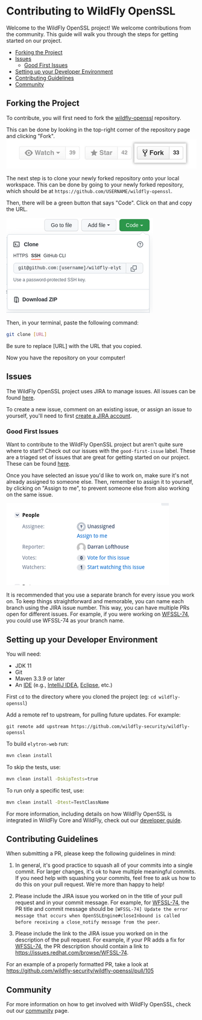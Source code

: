 Contributing to WildFly OpenSSL
==================================

Welcome to the WildFly OpenSSL project! We welcome contributions from the community. This guide will walk you through the steps for getting started on our project.

- [Forking the Project](#forking-the-project)
- [Issues](#issues)
  * [Good First Issues](#good-first-issues)
- [Setting up your Developer Environment](#setting-up-your-developer-environment)
- [Contributing Guidelines](#contributing-guidelines)
- [Community](#community)


## Forking the Project 
To contribute, you will first need to fork the [wildfly-openssl](https://github.com/wildfly-security/wildfly-openssl) repository. 

This can be done by looking in the top-right corner of the repository page and clicking "Fork".
![fork](assets/images/fork.jpg)

The next step is to clone your newly forked repository onto your local workspace. This can be done by going to your newly forked repository, which should be at `https://github.com/USERNAME/wildfly-openssl`. 

Then, there will be a green button that says "Code". Click on that and copy the URL.

![clone](assets/images/clone.png)

Then, in your terminal, paste the following command:
```bash
git clone [URL]
```
Be sure to replace [URL] with the URL that you copied.

Now you have the repository on your computer!

## Issues
The WildFly OpenSSL project uses JIRA to manage issues. All issues can be found [here](https://issues.redhat.com/projects/WFSSL/issues). 

To create a new issue, comment on an existing issue, or assign an issue to yourself, you'll need to first [create a JIRA account](https://issues.redhat.com/).


### Good First Issues
Want to contribute to the WildFly OpenSSL project but aren't quite sure where to start? Check out our issues with the `good-first-issue` label. These are a triaged set of issues that are great for getting started on our project. These can be found [here](https://issues.redhat.com/issues/?filter=12383608). 

Once you have selected an issue you'd like to work on, make sure it's not already assigned to someone else. Then, remember to assign it to yourself, by clicking on "Assign to me", to prevent someone else from also working on the same issue.

![jira](assets/images/jira.png)

It is recommended that you use a separate branch for every issue you work on. To keep things straightforward and memorable, you can name each branch using the JIRA issue number. This way, you can have multiple PRs open for different issues. For example, if you were working on [WFSSL-74](https://issues.redhat.com/browse/WFSSL-74), you could use WFSSL-74 as your branch name.

## Setting up your Developer Environment
You will need:

* JDK 11
* Git
* Maven 3.3.9 or later
* An [IDE](https://en.wikipedia.org/wiki/Comparison_of_integrated_development_environments#Java)
(e.g., [IntelliJ IDEA](https://www.jetbrains.com/idea/download/), [Eclipse](https://www.eclipse.org/downloads/), etc.)

First `cd` to the directory where you cloned the project (eg: `cd wildfly-openssl`)

Add a remote ref to upstream, for pulling future updates.
For example:

```
git remote add upstream https://github.com/wildfly-security/wildfly-openssl
```
To build `elytron-web` run:
```bash
mvn clean install
```

To skip the tests, use:

```bash
mvn clean install -DskipTests=true
```

To run only a specific test, use:

```bash
mvn clean install -Dtest=TestClassName
```
For more information, including details on how WildFly OpenSSL is integrated in WildFly Core and WildFly, check out our [developer guide](https://wildfly-security.github.io/wildfly-elytron/getting-started-for-developers/).

## Contributing Guidelines

When submitting a PR, please keep the following guidelines in mind:

1. In general, it's good practice to squash all of your commits into a single commit. For larger changes, it's ok to have multiple meaningful commits. If you need help with squashing your commits, feel free to ask us how to do this on your pull request. We're more than happy to help!

2. Please include the JIRA issue you worked on in the title of your pull request and in your commit message. For example, for [WFSSL-74](https://issues.redhat.com/browse/WFSSL-74), the PR title and commit message should be `[WFSSL-74] Update the error message that occurs when OpenSSLEngine#closeInbound is called before receiving a close_notify message from the peer`.

3. Please include the link to the JIRA issue you worked on in the description of the pull request. For example, if your PR adds a fix for [WFSSL-74](https://issues.redhat.com/browse/WFSSL-74), the PR description should contain a link to https://issues.redhat.com/browse/WFSSL-74.

For an example of a properly formatted PR, take a look at https://github.com/wildfly-security/wildfly-openssl/pull/105

## Community
For more information on how to get involved with WildFly OpenSSL, check out our [community](https://wildfly-security.github.io/wildfly-elytron/community/) page.